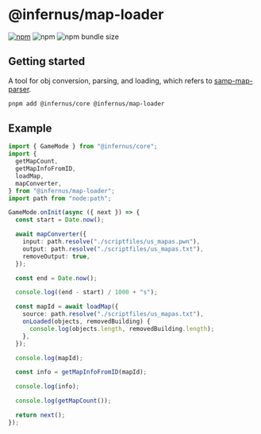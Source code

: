 # @infernus/map-loader

[![npm](https://img.shields.io/npm/v/@infernus/map-loader)](https://www.npmjs.com/package/@infernus/map-loader) ![npm](https://img.shields.io/npm/dy/@infernus/map-loader) ![npm bundle size](https://img.shields.io/bundlephobia/minzip/@infernus/map-loader)

## Getting started

A tool for obj conversion, parsing, and loading, which refers to [samp-map-parser](https://github.com/TommyB123/samp-map-parser).

```sh
pnpm add @infernus/core @infernus/map-loader
```

## Example

```ts
import { GameMode } from "@infernus/core";
import {
  getMapCount,
  getMapInfoFromID,
  loadMap,
  mapConverter,
} from "@infernus/map-loader";
import path from "node:path";

GameMode.onInit(async ({ next }) => {
  const start = Date.now();

  await mapConverter({
    input: path.resolve("./scriptfiles/us_mapas.pwn"),
    output: path.resolve("./scriptfiles/us_mapas.txt"),
    removeOutput: true,
  });

  const end = Date.now();

  console.log((end - start) / 1000 + "s");

  const mapId = await loadMap({
    source: path.resolve("./scriptfiles/us_mapas.txt"),
    onLoaded(objects, removedBuilding) {
      console.log(objects.length, removedBuilding.length);
    },
  });

  console.log(mapId);

  const info = getMapInfoFromID(mapId);

  console.log(info);

  console.log(getMapCount());

  return next();
});
```

